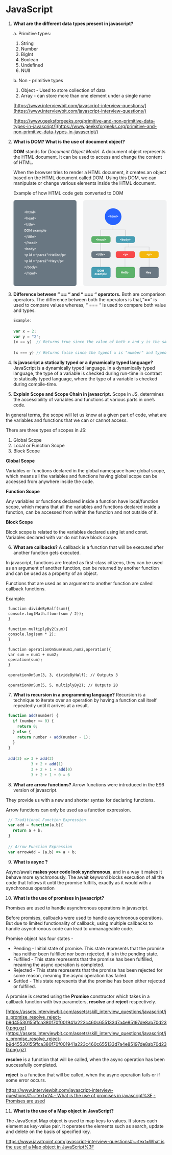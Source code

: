 # JavaScript

1. **What are the different data types present in javascript?**
   
    a. Primitive types:
    1. String
    2. Number
    3. BigInt
    4. Boolean
    5. Undefined
    6. NUll
    
    b. Non - primitive types
    1. Object - Used to store collection of data
    2. Array - can store more than one element under a single name
    
    [https://www.interviewbit.com/javascript-interview-questions/](https://www.interviewbit.com/javascript-interview-questions/)
    
    [https://www.geeksforgeeks.org/primitive-and-non-primitive-data-types-in-javascript/](https://www.geeksforgeeks.org/primitive-and-non-primitive-data-types-in-javascript/)
    
2. **What is DOM? What is the use of document object?**
   
    **DOM** stands for *Document Object Model*. A document object represents the HTML document. It can be used to access and change the content of HTML.
    
    When the browser tries to render a HTML document, it creates an object based on the HTML document called DOM. Using this DOM, we can manipulate or change various elements inside the HTML document.
    
    Example of how HTML code gets converted to DOM
    
    ![Untitled](JavaScript%200bd670cc41be45108974b5470b649c46/Untitled.png)
    
3. **Difference between “ == “ and “ === “ operators.**
   Both are comparison operators. The difference between both the operators is that,“==” is used to compare values whereas, “ === “ is used to compare both value and types.
   
    ```jsx
    Example:
    
    var x = 2;
    var y = "2";
    (x == y)  // Returns true since the value of both x and y is the same
    
    (x === y) // Returns false since the typeof x is "number" and typeof y is "string"
    ```
   
1. **Is javascript a statically typed or a dynamically typed language?**
JavaScript is a dynamically typed language. In a dynamically typed language, the type of a variable is checked during run-time in contrast to statically typed language, where the type of a variable is checked during compile-time.

5.  **Explain Scope and Scope Chain in javascript.**
 Scope in JS, determines the accessibility of variables and functions at various parts in one’s code.

In general terms, the scope will let us know at a given part of code, what are the variables and functions that we can or cannot access.

There are three types of scopes in JS:

1. Global Scope
2. Local or Function Scope
3. Block Scope

**Global Scope**

Variables or functions declared in the global namespace have global scope, which means all the variables and functions having global scope can be accessed from anywhere inside the code.

**Function Scope**

Any variables or functions declared inside a function have local/function scope, which means that all the variables and functions declared inside a function, can be accessed from within the function and not outside of it.

**Block Scope**

Block scope is related to the variables declared using let and const. Variables declared with var do not have block scope.

6. **What are callbacks?**
   A callback is a function that will be executed after another function gets executed.

 In javascript, functions are treated as first-class citizens, they can be used as an argument of another function, can be returned by another function and can be used as a property of an object.

 Functions that are used as an argument to another function are called callback functions.

 Example:

```
 function divideByHalf(sum){
 console.log(Math.floor(sum / 2));
 }

 function multiplyBy2(sum){
 console.log(sum * 2);
 }

 function operationOnSum(num1,num2,operation){
 var sum = num1 + num2;
 operation(sum);
 }

 operationOnSum(3, 3, divideByHalf); // Outputs 3

 operationOnSum(5, 5, multiplyBy2); // Outputs 20
```



7. **What is recursion in a programming language?**
   Recursion is a technique to iterate over an operation by having a function call itself repeatedly until it arrives at a result.

```jsx
 function add(number) {
   if (number <= 0) {
     return 0;
   } else {
     return number + add(number - 1);
   }
 }
 
 add(3) => 3 + add(2)
           3 + 2 + add(1)
           3 + 2 + 1 + add(0)
           3 + 2 + 1 + 0 = 6
```

8. **What are arrow functions?**
   Arrow functions were introduced in the ES6 version of javascript.

 They provide us with a new and shorter syntax for declaring functions.

 Arrow functions can only be used as a function expression.

```jsx
 // Traditional Function Expression
 var add = function(a,b){
   return a + b;
 }
 
 // Arrow Function Expression
 var arrowAdd = (a,b) => a + b;
```

9. **What is async ?**

Async/await **makes your code look synchronous**, and in a way it makes it behave more synchronously. The await keyword blocks execution of all the code that follows it until the promise fulfills, exactly as it would with a synchronous operation

10. **What is the use of promises in javascript?**

Promises are used to handle asynchronous operations in javascript.

Before promises, callbacks were used to handle asynchronous operations. But due to limited functionality of callback, using multiple callbacks to handle asynchronous code can lead to unmanageable code.

Promise object has four states -

- Pending - Initial state of promise. This state represents that the promise has neither been fulfilled nor been rejected, it is in the pending state.
- Fulfilled - This state represents that the promise has been fulfilled, meaning the async operation is completed.
- Rejected - This state represents that the promise has been rejected for some reason, meaning the async operation has failed.
- Settled - This state represents that the promise has been either rejected or fulfilled.

A promise is created using the **Promise** constructor which takes in a callback function with two parameters, **resolve** and **reject** respectively.

[https://assets.interviewbit.com/assets/skill_interview_questions/javascript/js_promise_resolve_reject-b9d45530155ffca380f70f001941a223c460c655133d7a4e85197de8ab70d230.png.gz](https://assets.interviewbit.com/assets/skill_interview_questions/javascript/js_promise_resolve_reject-b9d45530155ffca380f70f001941a223c460c655133d7a4e85197de8ab70d230.png.gz)

**resolve** is a function that will be called, when the async operation has been successfully completed.

**reject** is a function that will be called, when the async operation fails or if some error occurs.

[https://www.interviewbit.com/javascript-interview-questions/#:~:text=24.-,What is the use of promises in javascript%3F,-Promises are used](https://www.interviewbit.com/javascript-interview-questions/#:~:text=24.-,What%20is%20the%20use%20of%20promises%20in%20javascript%3F,-Promises%20are%20used)

11. **What is the use of a Map object in JavaScript?**

The JavaScript Map object is used to map keys to values. It stores each element as key-value pair. It operates the elements such as search, update and delete on the basis of specified key.

[https://www.javatpoint.com/javascript-interview-questions#:~:text=What is the use of a Map object in JavaScript%3F](https://www.javatpoint.com/javascript-interview-questions#:~:text=What%20is%20the%20use%20of%20a%20Map%20object%20in%20JavaScript%3F)